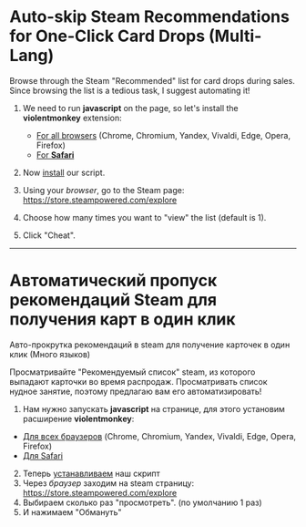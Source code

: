 # Auto-skip Steam Recommendations for One-Click Card Drops (Multi-Lang)

Browse through the Steam "Recommended" list for card drops during sales. Since browsing the list is a tedious task, I suggest automating it!

1. We need to run **javascript** on the page, so let's install the **violentmonkey** extension:
    - [For all browsers](https://violentmonkey.github.io/) (Chrome, Chromium, Yandex, Vivaldi, Edge, Opera, Firefox)
    - [For **Safari**](https://safari-extensions.apple.com/details/?id=net.tampermonkey.safari-G3XV72R5TC)

2. Now [install](https://github.com/Henxed/auto-recommend-steam/raw/master/autorecommend.user.js) our script.
3. Using your *_browser_*, go to the Steam page: https://store.steampowered.com/explore
4. Choose how many times you want to "view" the list (default is 1).
5. Click "Cheat".

---

# Автоматический пропуск рекомендаций Steam для получения карт в один клик
Авто-прокрутка рекомендаций в steam для получение карточек в один клик (Много языков)

Просматривайте "Рекомендуемый список" steam, из которого выпадают карточки во время распродаж. Просматривать список нудное занятие, поэтому предлагаю вам его автоматизировать!

1. Нам нужно запускать **javascript** на странице, для этого установим расширение **violentmonkey**: 
- [Для всех браузеров](https://violentmonkey.github.io/) (Chrome, Chromium, Yandex, Vivaldi, Edge, Opera, Firefox)
- [Для Safari](https://safari-extensions.apple.com/details/?id=net.tampermonkey.safari-G3XV72R5TC)

2. Теперь [устанавливаем](https://github.com/Henxed/auto-recommend-steam/raw/master/autorecommend.user.js) наш скрипт
3. Через *_браузер_* заходим на steam страницу: https://store.steampowered.com/explore 
4. Выбираем сколько раз "просмотреть". (по умолчанию 1 раз)
5. И нажимаем "Обмануть"
